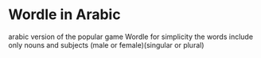 # Wordle in Arabic
arabic version of the popular game Wordle
for simplicity the words include only nouns and subjects (male or female)(singular or plural)
